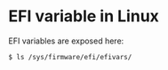 EFI variable in Linux
=====================

EFI variables are exposed here:

    $ ls /sys/firmware/efi/efivars/
